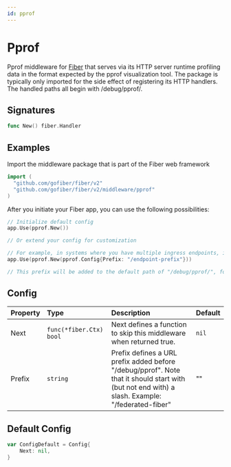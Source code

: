```yaml
---
id: pprof
---
```


# Pprof

Pprof middleware for [Fiber](https://github.com/gofiber/fiber) that serves via its HTTP server runtime profiling data in the format expected by the pprof visualization tool. The package is typically only imported for the side effect of registering its HTTP handlers. The handled paths all begin with /debug/pprof/.

## Signatures

```go
func New() fiber.Handler
```

## Examples

Import the middleware package that is part of the Fiber web framework

```go
import (
  "github.com/gofiber/fiber/v2"
  "github.com/gofiber/fiber/v2/middleware/pprof"
)
```

After you initiate your Fiber app, you can use the following possibilities:

```go
// Initialize default config
app.Use(pprof.New())

// Or extend your config for customization

// For example, in systems where you have multiple ingress endpoints, it is common to add a URL prefix, like so:
app.Use(pprof.New(pprof.Config{Prefix: "/endpoint-prefix"}))

// This prefix will be added to the default path of "/debug/pprof/", for a resulting URL of: "/endpoint-prefix/debug/pprof/".
```

## Config

| Property | Type                    | Description                                                                                                                                     | Default |
|:---------|:------------------------|:------------------------------------------------------------------------------------------------------------------------------------------------|:--------|
| Next     | `func(*fiber.Ctx) bool` | Next defines a function to skip this middleware when returned true.                                                                             | `nil`   |
| Prefix   | `string`                | Prefix defines a URL prefix added before "/debug/pprof". Note that it should start with (but not end with) a slash. Example: "/federated-fiber" | ""      |

## Default Config

```go
var ConfigDefault = Config{
    Next: nil,
}
```
